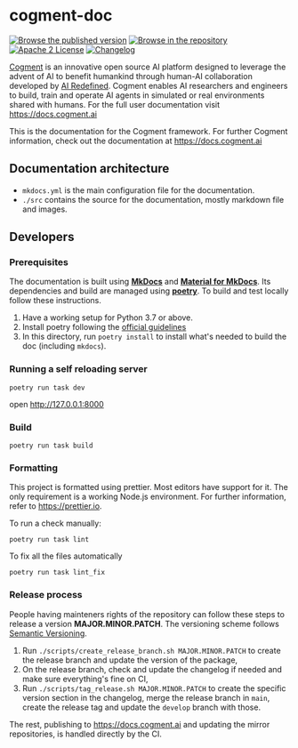 # cogment-doc

[![Browse the published version](https://img.shields.io/static/v1?label=cogment%20doc&message=published%20version&color=blue&style=flat-square&logo=read-the-docs)](https://docs.cogment.ai) [![Browse in the repository](https://img.shields.io/static/v1?label=cogment%20doc&message=repository&color=blue&style=flat-square&logo=read-the-docs)](./src/index.md) [![Apache 2 License](https://img.shields.io/badge/license-Apache%202-green?style=flat-square)](./LICENSE) [![Changelog](https://img.shields.io/badge/-Changelog%20-blueviolet?style=flat-square)](./CHANGELOG.md)

[Cogment](https://cogment.ai) is an innovative open source AI platform designed to leverage the advent of AI to benefit humankind through human-AI collaboration developed by [AI Redefined](https://ai-r.com). Cogment enables AI researchers and engineers to build, train and operate AI agents in simulated or real environments shared with humans. For the full user documentation visit <https://docs.cogment.ai>

This is the documentation for the Cogment framework. For further Cogment information, check out the documentation at <https://docs.cogment.ai>

## Documentation architecture

-   `mkdocs.yml` is the main configuration file for the documentation.
-   `./src` contains the source for the documentation, mostly markdown file and images.

## Developers

### Prerequisites

The documentation is built using [**MkDocs**](https://www.mkdocs.org/) and [**Material for MkDocs**](https://squidfunk.github.io/mkdocs-material/). Its dependencies and build are managed using [**poetry**](https://python-poetry.org). To build and test locally follow these instructions.

1. Have a working setup for Python 3.7 or above.
2. Install poetry following the [official guidelines](https://python-poetry.org/docs/#installation)
3. In this directory, run `poetry install` to install what's needed to build the doc (including `mkdocs`).

### Running a self reloading server

```console
poetry run task dev
```

open <http://127.0.0.1:8000>

### Build

```console
poetry run task build
```

### Formatting

This project is formatted using prettier. Most editors have support for it. The only requirement is a working Node.js environment. For further information, refer to <https://prettier.io>.

To run a check manually:

```console
poetry run task lint
```

To fix all the files automatically

```console
poetry run task lint_fix
```

### Release process

People having mainteners rights of the repository can follow these steps to release a version **MAJOR.MINOR.PATCH**. The versioning scheme follows [Semantic Versioning](http://semver.org/spec/v2.0.0.html).

1. Run `./scripts/create_release_branch.sh MAJOR.MINOR.PATCH` to create the release branch and update the version of the package,
2. On the release branch, check and update the changelog if needed and make sure everything's fine on CI,
3. Run `./scripts/tag_release.sh MAJOR.MINOR.PATCH` to create the specific version section in the changelog, merge the release branch in `main`, create the release tag and update the `develop` branch with those.

The rest, publishing to https://docs.cogment.ai and updating the mirror repositories, is handled directly by the CI.
